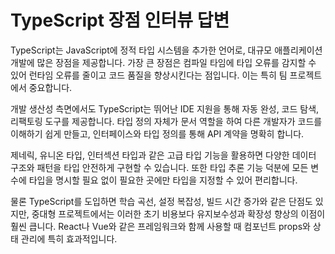 # TypeScript 장점 인터뷰 답변

TypeScript는 JavaScript에 정적 타입 시스템을 추가한 언어로, 대규모 애플리케이션 개발에 많은 장점을 제공합니다. 가장 큰 장점은 컴파일 타임에 타입 오류를 감지할 수 있어 런타임 오류를 줄이고 코드 품질을 향상시킨다는 점입니다. 이는 특히 팀 프로젝트에서 중요합니다.

개발 생산성 측면에서도 TypeScript는 뛰어난 IDE 지원을 통해 자동 완성, 코드 탐색, 리팩토링 도구를 제공합니다. 타입 정의 자체가 문서 역할을 하여 다른 개발자가 코드를 이해하기 쉽게 만들고, 인터페이스와 타입 정의를 통해 API 계약을 명확히 합니다.

제네릭, 유니온 타입, 인터섹션 타입과 같은 고급 타입 기능을 활용하면 다양한 데이터 구조와 패턴을 타입 안전하게 구현할 수 있습니다. 또한 타입 추론 기능 덕분에 모든 변수에 타입을 명시할 필요 없이 필요한 곳에만 타입을 지정할 수 있어 편리합니다.

물론 TypeScript를 도입하면 학습 곡선, 설정 복잡성, 빌드 시간 증가와 같은 단점도 있지만, 중대형 프로젝트에서는 이러한 초기 비용보다 유지보수성과 확장성 향상의 이점이 훨씬 큽니다. React나 Vue와 같은 프레임워크와 함께 사용할 때 컴포넌트 props와 상태 관리에 특히 효과적입니다.